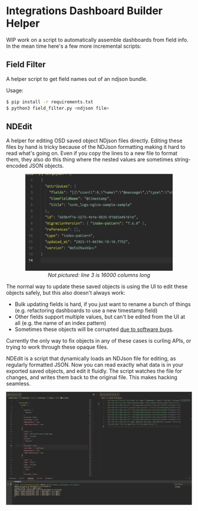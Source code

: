# Integrations Dashboard Builder Helper

WIP work on a script to automatically assemble dashboards from field info. In the mean time here's a
few more incremental scripts:

## Field Filter

A helper script to get field names out of an ndjson bundle.

Usage:

```sh
$ pip install -r requirements.txt
$ python3 field_filter.py <ndjson file>
```

## NDEdit

A helper for editing OSD saved object NDjson files directly. Editing these files by hand is tricky
because of the NDJson formatting making it hard to read what's going on. Even if you copy the lines
to a new file to format them, they also do this thing where the nested values are sometimes
string-encoded JSON objects.

<p align="center">
    <img src="images/image.png" width="400px" />
    <br>
    <i>Not pictured: line 3 is 16000 columns long</i>
</p>

The normal way to update these saved objects is using the UI to edit these objects safely, but this also doesn't always work:
- Bulk updating fields is hard, if you just want to rename a bunch of things (e.g. refactoring dashboards to use a new timestamp field)
- Other fields support multiple values, but can't be edited from the UI at all (e.g. the name of an index pattern)
- Sometimes these objects will be corrupted [due to software bugs](https://github.com/opensearch-project/dashboards-reporting/issues/371).
  
Currently the only way to fix objects in any of these cases is curling APIs, or trying to work
through these opaque files.

NDEdit is a script that dynamically loads an NDJson file for editing, as regularly formatted JSON.
Now you can read exactly what data is in your exported saved objects, and edit it fluidly. The
script watches the file for changes, and writes them back to the original file. This makes hacking
seamless.

![Image showing NDEdit in action](images/image-1.png)
